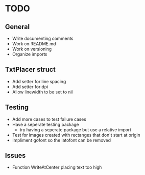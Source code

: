 # TODO

## General
- Write documenting comments
- Work on README.md
- Work on versioning
- Organize imports

## TxtPlacer struct
- Add setter for line spacing
- Add setter for dpi
- Allow linewidth to be set to nil

## Testing
- Add more cases to test failure cases
- Have a seperate testing package
    - try having a seperate package but use a relative import
- Test for images created with rectanges that don't start at origin 
- Impliment gofont so the latofont can be removed

## Issues
- Function WriteAtCenter placing text too high

